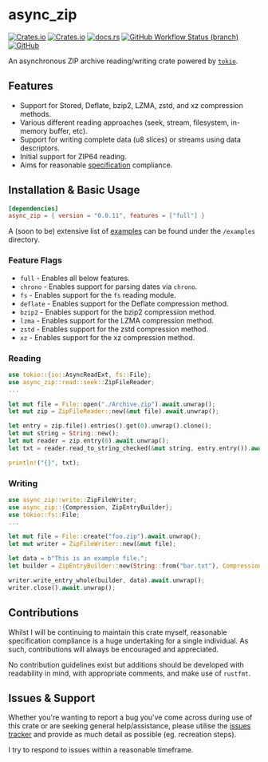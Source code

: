 # async_zip
[![Crates.io](https://img.shields.io/crates/v/async_zip?style=flat-square)](https://crates.io/crates/async_zip)
[![Crates.io](https://img.shields.io/crates/d/async_zip?style=flat-square)](https://crates.io/crates/async_zip)
[![docs.rs](https://img.shields.io/docsrs/async_zip?style=flat-square)](https://docs.rs/async_zip/)
[![GitHub Workflow Status (branch)](https://img.shields.io/github/actions/workflow/status/Majored/rs-async-zip/ci-linux.yml?branch=main&style=flat-square)](https://github.com/Majored/rs-async-zip/actions?query=branch%3Amain)
[![GitHub](https://img.shields.io/github/license/Majored/rs-async-zip?style=flat-square)](https://github.com/Majored/rs-async-zip/blob/main/LICENSE)

An asynchronous ZIP archive reading/writing crate powered by [`tokio`](https://crates.io/crates/tokio).

## Features
- Support for Stored, Deflate, bzip2, LZMA, zstd, and xz compression methods.
- Various different reading approaches (seek, stream, filesystem, in-memory buffer, etc).
- Support for writing complete data (u8 slices) or streams using data descriptors.
- Initial support for ZIP64 reading.
- Aims for reasonable [specification](https://github.com/Majored/rs-async-zip/blob/main/SPECIFICATION.md) compliance.

## Installation & Basic Usage

```toml
[dependencies]
async_zip = { version = "0.0.11", features = ["full"] }
```

A (soon to be) extensive list of [examples](https://github.com/Majored/rs-async-zip/tree/main/examples) can be found under the `/examples` directory.

### Feature Flags
- `full` - Enables all below features.
- `chrono` - Enables support for parsing dates via `chrono`.
- `fs` - Enables support for the `fs` reading module.
- `deflate` - Enables support for the Deflate compression method.
- `bzip2` - Enables support for the bzip2 compression method.
- `lzma` - Enables support for the LZMA compression method.
- `zstd` - Enables support for the zstd compression method.
- `xz` - Enables support for the xz compression method.

### Reading
```rust
use tokio::{io::AsyncReadExt, fs::File};
use async_zip::read::seek::ZipFileReader;
...

let mut file = File::open("./Archive.zip").await.unwrap();
let mut zip = ZipFileReader::new(&mut file).await.unwrap();

let entry = zip.file().entries().get(0).unwrap().clone();
let mut string = String::new();
let mut reader = zip.entry(0).await.unwrap();
let txt = reader.read_to_string_checked(&mut string, entry.entry()).await.unwrap();

println!("{}", txt);
```

### Writing
```rust
use async_zip::write::ZipFileWriter;
use async_zip::{Compression, ZipEntryBuilder};
use tokio::fs::File;
...

let mut file = File::create("foo.zip").await.unwrap();
let mut writer = ZipFileWriter::new(&mut file);

let data = b"This is an example file.";
let builder = ZipEntryBuilder::new(String::from("bar.txt"), Compression::Deflate);

writer.write_entry_whole(builder, data).await.unwrap();
writer.close().await.unwrap();
```

## Contributions
Whilst I will be continuing to maintain this crate myself, reasonable specification compliance is a huge undertaking for a single individual. As such, contributions will always be encouraged and appreciated.

No contribution guidelines exist but additions should be developed with readability in mind, with appropriate comments, and make use of `rustfmt`.

## Issues & Support
Whether you're wanting to report a bug you've come across during use of this crate or are seeking general help/assistance, please utilise the [issues tracker](https://github.com/Majored/rs-async-zip/issues) and provide as much detail as possible (eg. recreation steps).

I try to respond to issues within a reasonable timeframe.
